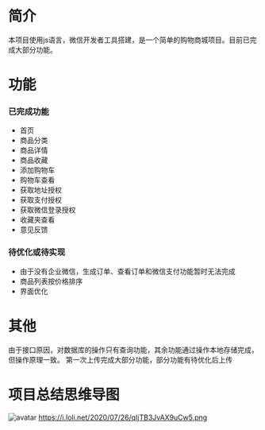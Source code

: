 # 简介
本项目使用js语言，微信开发者工具搭建，是一个简单的购物商城项目。目前已完成大部分功能。
# 功能
### 已完成功能
- 首页
- 商品分类
- 商品详情
- 商品收藏
- 添加购物车
- 购物车查看
- 获取地址授权
- 获取支付授权
- 获取微信登录授权
- 收藏夹查看
- 意见反馈
### 待优化或待实现
- 由于没有企业微信，生成订单、查看订单和微信支付功能暂时无法完成
- 商品列表按价格排序
- 界面优化

# 其他
由于接口原因，对数据库的操作只有查询功能，其余功能通过操作本地存储完成，但操作原理一致。
第一次上传完成大部分功能，部分功能有待优化后上传

# 项目总结思维导图
![avatar](https://i.loli.net/2020/07/26/qIjTB3JvAX9uCw5.png)
https://i.loli.net/2020/07/26/qIjTB3JvAX9uCw5.png
